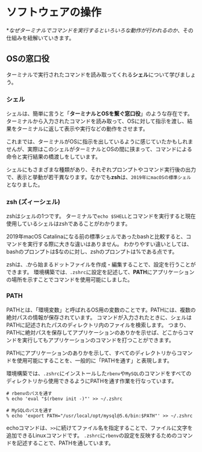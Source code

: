# ソフトウェアの操作

**なぜターミナルでコマンドを実行するといろいろな動作が行われるのか*、その仕組みを紐解いていきます。

## OSの窓口役

ターミナルで実行されたコマンドを読み取ってくれる**シェル**について学びましょう。


### シェル

シェルは、簡単に言うと「**ターミナルとOSを繋ぐ窓口役**」のような存在です。
ターミナルから入力されたコマンドを読み取って、OSに対して指示を渡し、結果をターミナルに返して表示や実行などの動作をさせます。

これまでは、ターミナルがOSに指示を出しているように感じていたかもしれませんが、実際はこのシェルがターミナルとOSの間に挟まって、コマンドによる命令と実行結果の橋渡しをしています。

シェルにもさまざまな種類があり、それぞれプロンプトやコマンド実行後の出力で、表示と挙動が若干異なります。なかでも**zsh**は、`2019年にmacOSの標準シェル`となりました。

### zsh (ズィーシェル)

zshはシェルの1つです。
ターミナルで`echo $SHELL`とコマンドを実行すると現在使用しているシェルはzshであることがわかります。

2019年macOS Catalinaになる前の標準シェルであったbashと比較すると、コマンドを実行する際に大きな違いはありません。
わかりやすい違いとしては、bashのプロンプトは$なのに対し、zshのプロンプトは%である点です。

zshは、.から始まるドットファイルを作成・編集することで、設定を行うことができます。
環境構築では`、.zshrc`に設定を記述して、**PATH**にアプリケーションの場所を示すことでコマンドを使用可能にしました。

### PATH

PATHとは、「環境変数」と呼ばれるOS用の変数のことです。PATHには、複数の絶対パスの情報が保存されています。
コマンドが入力されたときに、シェルはPATHに記述されたパスのディレクトリ内のファイルを検索します。
つまり、PATHに絶対パスを保存してアプリケーションのありかを示せば、どこからコマンドを実行してもアプリケーションのコマンドを打つことができます。

PATHにアプリケーションのありかを示して、すべてのディレクトリからコマンドを使用可能にすることを、一般的に「PATHを通す」と表現します。

環境構築では、`.zshrc`にインストールした`rbenv`や`MySQL`のコマンドをすべてのディレクトリから使用できるようにPATHを通す作業を行なっています。

```ターミナル:PATHの例
# rbenvのパスを通す
% echo 'eval "$(rbenv init -)"' >> ~/.zshrc

# MySQLのパスを通す
% echo 'export PATH="/usr/local/opt/mysql@5.6/bin:$PATH"' >> ~/.zshrc
```

echoコマンドは、`>>`に続けてファイル名を指定することで、ファイルに文字を追加できるLinuxコマンドです。
`.zshrc`に`rbenv`の設定を反映するためのコマンドを記述することで、PATHを通しています。












